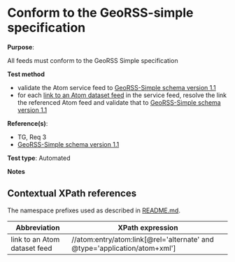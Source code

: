 # Conform to the GeoRSS-simple specification

**Purpose**: 

All feeds must conform to the GeoRSS Simple specification 

**Test method**

* validate the Atom service feed to [GeoRSS-Simple schema version 1.1](http://www.georss.org/xml/1.1/georss.xsd)
* for each [link to an Atom dataset feed](#atom_dataset_feed_link) in the service feed, resolve the link the referenced Atom feed and validate that to [GeoRSS-Simple schema version 1.1](http://www.georss.org/xml/1.1/georss.xsd)

**Reference(s)**: 

* TG, Req 3
* [GeoRSS-Simple schema version 1.1](http://www.georss.org/xml/1.1/georss.xsd)

**Test type**: Automated

**Notes**


## Contextual XPath references

The namespace prefixes used as described in [README.md](README.md#namespaces).

Abbreviation                                               |  XPath expression
---------------------------------------------------------- | -------------------------------------------------------------------------
link to an Atom dataset feed <a name="atom_dataset_feed_link"></a> | //atom:entry/atom:link[@rel='alternate' and @type='application/atom+xml']